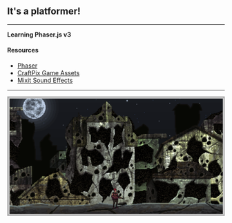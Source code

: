 ## It's a platformer!
---
**Learning Phaser.js v3** 
#### Resources
- [Phaser](https://phaser.io/)
- [CraftPix Game Assets](https://craftpix.net/)
- [Mixit Sound Effects](https://mixkit.co/)
---
![](./Game.png)

